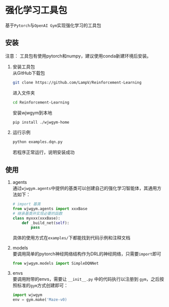 <!--
 * @author       : Jiawei Wu
 * @create time: 2020-01-15 16:42
 * @edit time    : 2020-01-15 16:57
 * @file: /README.md
 -->
# 强化学习工具包  

基于`Pytorch`与`OpenAI Gym`实现强化学习的工具包  

## 安装  

注意： 工具包有使用pytorch和numpy，建议使用conda新建环境后安装。  

1. 安装工具包  
   从GitHub下载包  

   ```bash
   git clone https://github.com/LampV/Reinforcement-Learning
   ```

   进入文件夹

   ```bash
   cd Reinforcement-Learning
   ```

   安装wjwgym到本地

   ```bash
   pip install ./wjwgym-home
    ```

2. 运行示例  

   ```bash
   python examples.dqn.py
   ```

   若程序正常运行，说明安装成功

## 使用  

1. agents  
   通过`wjwgym.agents`中提供的基类可以创建自己的强化学习智能体，其通用方法如下：  

   ```python
   # import 基类
   from wjwgym.agents import xxxBase
   # 继承基类并实现必要的函数  
   class myxxx(xxxBase):  
       def _build_net(self):
           pass
   ```

   具体的使用方式在`examples/`下都能找到代码示例和注释文档

2. models  
   要调用简单的pytorch神经网络结构作为DRL的神经网络，只需要`import`即可  

   ```python
   from wjwgym.models import SimpleDQNNet
   ```

3. envs  
   要调用附带的envs，需要让 `__init__.py` 中的代码执行以注册到 `gym`，之后按照标准的`gym`方式创建即可：  

   ```python
   import wjwgym  
   env = gym.make('Maze-v0)
   ```

